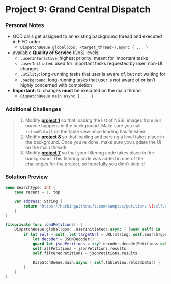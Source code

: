 # Project 9: Grand Central Dispatch

### Personal Notes
- GCD calls get assigned to an existing background thread and executed in FIFO order
    - `DispatchQueue.global(qos: <target_thread>).async { ... }`
- available **Quality of Service** (QoS) levels:
    - `.userInteractive`: highest priority; meant for important tasks
    - `.userInitiated`: used for important tasks requested by user, non-UI changes
    - `.utility`: long-running tasks that user is aware of, but not waiting for
    - `.background`: long-running tasks that user is not aware of or isn’t highly concerned with completion
- **Important:** UI changes **must** be executed on the main thread
    - `DispatchQueue.main.async { ... }`

### Additional Challenges
> 1. Modify [**project 1**](https://github.com/seventhaxis/hacking-with-ios/tree/master/projects/p01.storm-viewer/) so that loading the list of NSSL images from our bundle happens in the background. Make sure you call `reloadData()` on the table view once loading has finished!
> 2. Modify [**project 8**](https://github.com/seventhaxis/hacking-with-ios/tree/master/projects/p08.7-swifty-words/) so that loading and parsing a level takes place in the background. Once you’re done, make sure you update the UI on the main thread!
> 3. Modify [**project 7**](https://github.com/seventhaxis/hacking-with-ios/tree/master/projects/p07.whitehouse-petitions/) so that your filtering code takes place in the background. This filtering code was added in one of the challenges for the project, so hopefully you didn’t skip it!

### Solution Preview
```swift
enum SearchType: Int {
    case recent = 1, top

    var address: String {
        return "https://hackingwithswift.com/samples/petitions-\(self.rawValue).json"
    }
}

fileprivate func loadPetitions() {
    DispatchQueue.global(qos: .userInitiated).async { [weak self] in
        if let self = self, let targetUrl = URL(string: self.searchType.address), let rawData = try? Data(contentsOf: targetUrl) {
            let decoder = JSONDecoder()
            guard let jsonPetitions = try? decoder.decode(Petitions.self, from: rawData) else { self.showConnectionError(); return }
            self.allPetitions = jsonPetitions.results
            self.filteredPetitions = jsonPetitions.results

            DispatchQueue.main.async { self.tableView.reloadData() }
        }
    }
}
```
